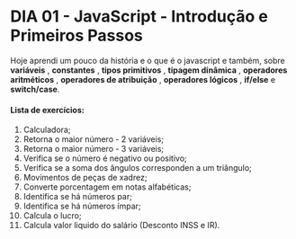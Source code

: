 # DIA 01 - JavaScript - Introdução e Primeiros Passos

Hoje aprendi um pouco da história e o que é o javascript e também, sobre  **variáveis** , **constantes** , **tipos primitivos** , **tipagem dinâmica** , **operadores aritméticos** , **operadores de atribuição** , **operadores lógicos** , **if/else** e **switch/case**.



#### Lista de exercícios:

1. Calculadora;
2. Retorna o maior número - 2 variáveis;
3. Retorna o maior número - 3 variáveis;
4. Verifica se o número é negativo ou positivo;
5. Verifica se a soma dos ângulos corresponden a um triângulo;
6. Movimentos de peças de xadrez;
7. Converte porcentagem em notas alfabéticas;
8. Identifica se há números par;
9. Identifica se há números ímpar;
10. Calcula o lucro;
11. Calcula valor liquido do salário (Desconto INSS e IR).